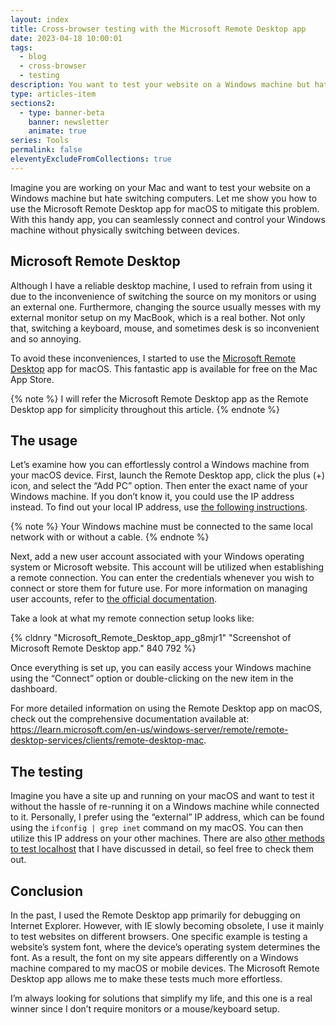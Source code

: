 ```yaml
---
layout: index
title: Cross-browser testing with the Microsoft Remote Desktop app
date: 2023-04-18 10:00:01
tags:
  - blog
  - cross-browser
  - testing
description: You want to test your website on a Windows machine but hate switching your computers? See how to use the Microsoft Remote Desktop app to mitigate this problem.
type: articles-item
sections2:
  - type: banner-beta
    banner: newsletter
    animate: true
series: Tools
permalink: false
eleventyExcludeFromCollections: true
---
```


Imagine you are working on your Mac and want to test your website on a Windows machine but hate switching computers. Let me show you how to use the Microsoft Remote Desktop app for macOS to mitigate this problem. With this handy app, you can seamlessly connect and control your Windows machine without physically switching between devices.

## Microsoft Remote Desktop

Although I have a reliable desktop machine, I used to refrain from using it due to the inconvenience of switching the source on my monitors or using an external one. Furthermore, changing the source usually messes with my external monitor setup on my MacBook, which is a real bother. Not only that, switching a keyboard, mouse, and sometimes desk is so inconvenient and so annoying.

To avoid these inconveniences, I started to use the [Microsoft Remote Desktop](https://apps.apple.com/us/app/microsoft-remote-desktop/id1295203466?mt=12) app for macOS. This fantastic app is available for free on the Mac App Store.

{% note %}
I will refer the Microsoft Remote Desktop app as the Remote Desktop app for simplicity throughout this article.
{% endnote %}

## The usage

Let’s examine how you can effortlessly control a Windows machine from your macOS device. First, launch the Remote Desktop app, click the plus (+) icon, and select the “Add PC” option. Then enter the exact name of your Windows machine. If you don’t know it, you could use the IP address instead. To find out your local IP address, use [the following instructions](https://www.ipconfig.in/what-is-my-local-ip-address/).

{% note %}
Your Windows machine must be connected to the same local network with or without a cable.
{% endnote %}

Next, add a new user account associated with your Windows operating system or Microsoft website. This account will be utilized when establishing a remote connection. You can enter the credentials whenever you wish to connect or store them for future use. For more information on managing user accounts, refer to [the official documentation](https://learn.microsoft.com/en-us/windows-server/remote/remote-desktop-services/clients/remote-desktop-mac#manage-your-user-accounts).

Take a look at what my remote connection setup looks like:

{% cldnry "Microsoft_Remote_Desktop_app_g8mjr1" "Screenshot of Microsoft Remote Desktop app." 840 792 %}

Once everything is set up, you can easily access your Windows machine using the “Connect” option or double-clicking on the new item in the dashboard.

For more detailed information on using the Remote Desktop app on macOS, check out the comprehensive documentation available at: <https://learn.microsoft.com/en-us/windows-server/remote/remote-desktop-services/clients/remote-desktop-mac>.

## The testing

Imagine you have a site up and running on your macOS and want to test it without the hassle of re-running it on a Windows machine while connected to it. Personally, I prefer using the “external” IP address, which can be found using the `ifconfig | grep inet` command on my macOS. You can then utilize this IP address on your other machines. There are also [other methods to test localhost](/articles/testing-localhost-on-multiple-devices/) that I have discussed in detail, so feel free to check them out.

## Conclusion

In the past, I used the Remote Desktop app primarily for debugging on Internet Explorer. However, with IE slowly becoming obsolete, I use it mainly to test websites on different browsers. One specific example is testing a website’s system font, where the device’s operating system determines the font. As a result, the font on my site appears differently on a Windows machine compared to my macOS or mobile devices. The Microsoft Remote Desktop app allows me to make these tests much more effortless.

I’m always looking for solutions that simplify my life, and this one is a real winner since I don’t require monitors or a mouse/keyboard setup.
